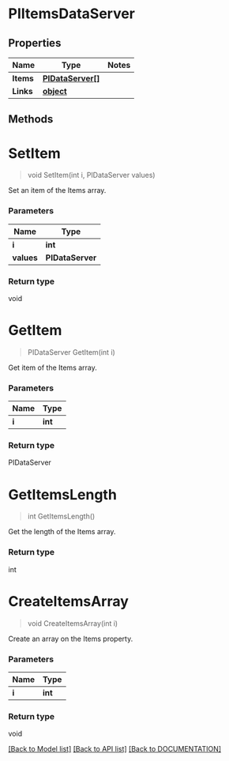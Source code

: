 # PIItemsDataServer

## Properties
Name | Type | Notes
------------ | ------------- | -------------
**Items** | **[**PIDataServer[]**](../Model/PIDataServer.md)**
**Links** | **[**object**](../Model/Object.md)**

## Methods

# **SetItem**
> void SetItem(int i, PIDataServer values)

Set an item of the Items array.

### Parameters

Name | Type
------------- | -------------
 **i** | **int**
 **values** | **PIDataServer**

### Return type

void


# **GetItem**
> PIDataServer GetItem(int i)

Get item of the Items array.

### Parameters

Name | Type
------------- | -------------
 **i** | **int**

### Return type

PIDataServer


# **GetItemsLength**
> int GetItemsLength()

Get the length of the Items array.


### Return type

int


# **CreateItemsArray**
> void CreateItemsArray(int i)

Create an array on the Items property.

### Parameters

Name | Type
------------- | -------------
 **i** | **int**

### Return type

void

[[Back to Model list]](../../DOCUMENTATION.md#documentation-for-models) [[Back to API list]](../../DOCUMENTATION.md#documentation-for-api-endpoints) [[Back to DOCUMENTATION]](../../DOCUMENTATION.md)
